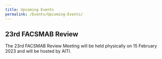 ```yaml
---
title: Upcoming Events
permalink: /Events/Upcoming-Events/
---
```

## **23rd FACSMAB Review**
The 23rd FACSMAB Review Meeting will be held physically on 15 February 2023 and will be hosted by AITI.